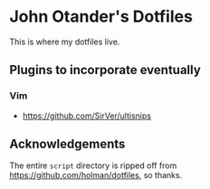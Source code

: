 # John Otander's Dotfiles

This is where my dotfiles live.

## Plugins to incorporate eventually

### Vim

* <https://github.com/SirVer/ultisnips>

## Acknowledgements

The entire `script` directory is ripped off from <https://github.com/holman/dotfiles>, so thanks.
